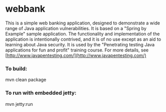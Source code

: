 webbank
=======

This is a simple web banking application, designed to demonstrate a wide range of Java application vulnerabilities. It is based on a "Spring by Example" sample application. The functionality and implementation of the application is intentionally contrived, and it is of no use except as an aid to learning about Java security. It is used by the "Penetrating testing Java applications for fun and profit" training course. For more details, see [http://www.javapentesting.com/](http://www.javapentesting.com/)

### To build:

mvn clean package

### To run with embedded jetty:

mvn jetty:run
